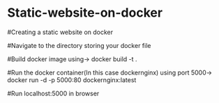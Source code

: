 # Static-website-on-docker
#Creating a static website on docker

#Navigate to the directory storing your docker file 

#Build docker image using->  docker build -t <name of container you want to give> . 
  
#Run the docker container(In this case dockernginx) using port 5000->  docker run -d -p 5000:80 dockernginx:latest
  
#Run localhost:5000 in browser
